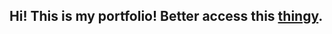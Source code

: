 ## Hi! This is my portfolio! Better access this [thingy](https://irinaavasilescu.github.io/Portfolio).

